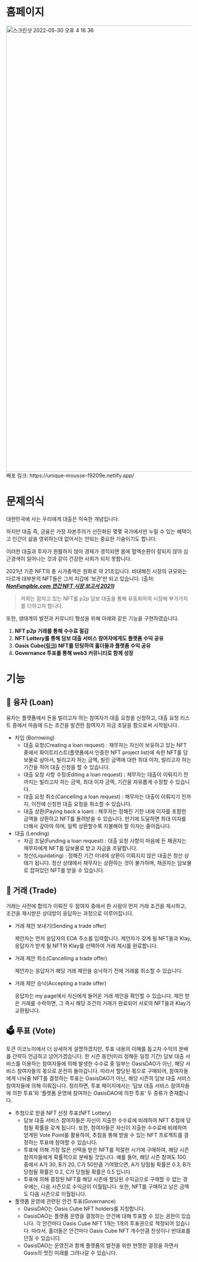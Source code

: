 # 홈페이지 
<img width="1211" alt="스크린샷 2022-05-30 오후 4 16 36" src="https://user-images.githubusercontent.com/96699299/170937943-6fdce2bf-6916-46d2-ac82-5f9ccde8e2b1.png">
배포 링크: https://unique-mousse-f9209e.netlify.app/

# 문제의식

대한민국에 사는 우리에게 대출은 익숙한 개념입니다.

하지만 대출 즉, 금융은 가장 자본주의가 선진화된 몇몇 국가에서만 누릴 수 있는 혜택이고 인간이 삶을 영위하는데 없어서는 안되는 중요한 기술이기도 합니다. 

이러한 대출과 투자가 원활하지 않아 경제가 경직되면 몸에 혈액순환이 잘되지 않아 심근경색이 일어나는 것과 같이 건강한 사회가 되지 못합니다.

 

2021년 기준 NFT의 총 시가총액은 원화로 약 21조입니다. 비대해진 시장의 규모와는 다르게 대부분의 NFT들은 그저 지갑에 ‘보관'만 되고 있습니다. (출처: ***[NonFungible.com 연간 NFT 시장 보고서 2021](https://nonfungible.com/news/corporate/yearly-nft-market-report-2021))***

> 저희는 잠자고 있는 NFT를 p2p 담보 대출을 통해 유동화하여 시장에 부가가치를 더하고자 합니다.
> 

또한, 생태계의 발전과 커뮤니티 형성을 위해 아래와 같은 기능을 구현하였습니다.

1. **NFT p2p 거래를 통해 수수료 절감**
2. **NFT Lottery를 통해 담보 대출 서비스 참여자에게도 플랫폼 수익 공유**
3. **Oasis Cube([링크](https://opensea.io/collection/oasis-unrevealed)) NFT를 민팅하여 홀더들과 플랫폼 수익 공유**
4. **Governance 투표를 통해 web3 커뮤니티로 함께 성장**

# 기능
## 💸 융자 (Loan)

융자는 플랫폼에서 돈을 빌리고자 하는 참여자가 대출 요청을 신청하고, 대출 요청 리스트 중에서 마음에 드는 조건을 발견한 참여자가 자금 조달을 함으로써 시작됩니다.

- 차입 (Borrowing)
    - 대출 요청(Creating a loan request) : 채무자는 자신이 보유하고 있는 NFT 중에서 화이트리스트(플랫폼에서 인증한 NFT project list)에 속한 NFT를 담보물로 삼아서, 빌리고자 하는 금액, 빌린 금액에 대한 최대 이자, 빌리고자 하는 기간을 적어 대출 신청을 할 수 있습니다.
    - 대출 요청 사항 수정(Editing a loan request) : 채무자는 대출이 이뤄지기 전까지는 빌리고자 하는 금액, 최대 이자 금액, 기간을 자유롭게 수정할 수 있습니다.
    - 대출 요청 취소(Cancelling a loan request) : 채무자는 대출이 이뤄지기 전까지, 이전에 신청한 대출 요청을 취소할 수 있습니다.
    - 대출 상환(Paying back a loan) : 채무자는 정해진 기한 내에 이자를 포함한 금액을 상환하고 NFT를 돌려받을 수 있습니다. 만기에 도달하면 최대 이자를 더해서 갚아야 하며, 일찍 상환할수록 지불해야 할 이자는 줄어듭니다.
- 대출 (Lending)
    - 자금 조달(Funding a loan request) : 대출 요청 사항이 마음에 든 채권자는 채무자에게 NFT를 담보물로 받고 자금을 조달합니다.
    - 청산(Liquidating) : 정해진 기간 이내에 상환이 이뤄지지 않은 대출은 청산 상태가 됩니다. 청산 상태에서 채무자는 상환하는 것이 불가하며, 채권자는 담보물로 잡혀있던 NFT를 받을 수 있습니다.

## 🤝 거래 (Trade)

거래는 사전에 합의가 이뤄진 두 참여자 중에서 한 사람이 먼저 거래 조건을 제시하고, 조건을 제시받은 상대방이 응답하는 과정으로 이루어집니다.

- 거래 제안 보내기(Sending a trade offer)
    
    제안자는 먼저 응답자의 EOA 주소를 입력합니다. 제안자가 갖게 될 NFT들과 Klay, 응답자가 받게 될 NFT와 Klay를 선택하여 거래 제시를 완료합니다.
    
- 거래 제안 취소(Cancelling a trade offer)
    
    제안자는 응답자가 해당 거래 제안을 승낙하기 전에 거래를 취소할 수 있습니다.
    
- 거래 제안 승낙(Accepting a trade offer)
    
    응답자는 my page에서 자신에게 들어온 거래 제안을 확인할 수 있습니다. 제안 받은 거래를 수락하면, 그 즉시 해당 조건의 거래가 완료되어 서로의 NFT들과 Klay가 교환됩니다.
    

## 🗳️ 투표 (Vote)

토큰 이코노미에서 더 상세하게 설명하겠지만, 투표 내용의 이해를 돕고자 수익의 분배를 간략히 언급하고 넘어가겠습니다. 한 시즌 동안(미리 정해둔 일정 기간) 담보 대출 서비스를 이용하는 참여자들에 의해 발생한 수수료 중 일부는 OasisDAO가 아닌, 해당 서비스 참여자들의 몫으로 온전히 돌아갑니다. 따라서 할당된 몫으로 구매되어, 참여자들에게 나눠줄 NFT를 결정하는 투표는 OasisDAO가 아닌, 해당 시즌의 담보 대출 서비스 참여자들에 의해 이뤄집니다. 정리하면, 투표 페이지에서는 ‘담보 대출 서비스 참여자들에 의한 투표’와 ‘플랫폼 운영에 참여하는 OasisDAO에 의한 투표’ 두 종류가 존재합니다.

- 추첨으로 받을 NFT 선정 투표(NFT Lottery)
    - 담보 대출 서비스 참여자들은 자신이 지출한 수수료에 비례하여 NFT 추첨에 당첨될 확률을 갖게 됩니다. 또한, 참여자들은 자신이 지출한 수수료에 비례하여 얻게된 Vote Point를 활용하여, 추첨을 통해 받을 수 있는 NFT 프로젝트를 결정하는 투표에 참여할 수 있습니다.
    - 투표에 의해 가장 많은 선택을 받은 NFT를 적절한 시기에 구매하여, 해당 시즌 참여자들에게 확률적으로 분배될 것입니다. 예를 들어, 해당 시즌 참여도 100 중에서 A가 30, B가 20, C가 50만큼 기여했으면, A가 당첨될 확률은 0.3, B가 당첨될 확률은 0.2, C가 당첨될 확률은 0.5 입니다.
    - 투표에 의해 결정된 NFT를 해당 시즌에 할당된 수익금으로 구매할 수 없는 경우에는, 다음 시즌으로 수익금이 이월됩니다. 또한, NFT를 구매하고 남은 금액도 다음 시즌으로 이월됩니다.
- 플랫폼 운영에 관련된 안건 투표(Governance)
    - OasisDAO는 Oasis Cube NFT holders를 지칭합니다.
    - OasisDAO는 플랫폼 운영을 결정하는 안건에 대해 투표할 수 있는 권한이 있습니다. 각 안건마다 Oasis Cube NFT 1개는 1개의 투표권으로 책정되어 있습니다. 따라서, 홀더들은 안건마다 Oasis Cube NFT 개수만큼 찬성이나 반대표를 던질 수 있습니다.
    - OasisDAO는 운영진과 함께 플랫폼의 발전을 위한 현명한 결정을 하면서 Oasis의 멋진 미래를 그려나갈 수 있습니다.
